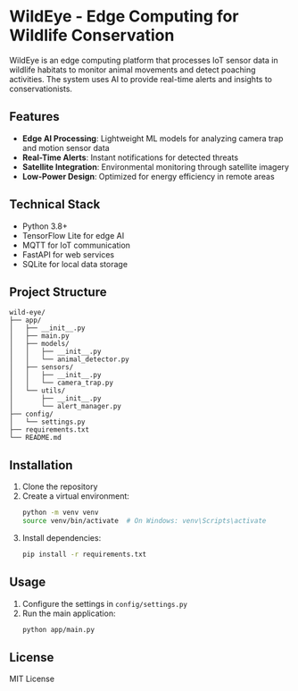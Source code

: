# WildEye - Edge Computing for Wildlife Conservation

WildEye is an edge computing platform that processes IoT sensor data in wildlife habitats to monitor animal movements and detect poaching activities. The system uses AI to provide real-time alerts and insights to conservationists.

## Features

- **Edge AI Processing**: Lightweight ML models for analyzing camera trap and motion sensor data
- **Real-Time Alerts**: Instant notifications for detected threats
- **Satellite Integration**: Environmental monitoring through satellite imagery
- **Low-Power Design**: Optimized for energy efficiency in remote areas

## Technical Stack

- Python 3.8+
- TensorFlow Lite for edge AI
- MQTT for IoT communication
- FastAPI for web services
- SQLite for local data storage

## Project Structure

```
wild-eye/
├── app/
│   ├── __init__.py
│   ├── main.py
│   ├── models/
│   │   ├── __init__.py
│   │   └── animal_detector.py
│   ├── sensors/
│   │   ├── __init__.py
│   │   └── camera_trap.py
│   └── utils/
│       ├── __init__.py
│       └── alert_manager.py
├── config/
│   └── settings.py
├── requirements.txt
└── README.md
```

## Installation

1. Clone the repository
2. Create a virtual environment:
   ```bash
   python -m venv venv
   source venv/bin/activate  # On Windows: venv\Scripts\activate
   ```
3. Install dependencies:
   ```bash
   pip install -r requirements.txt
   ```

## Usage

1. Configure the settings in `config/settings.py`
2. Run the main application:
   ```bash
   python app/main.py
   ```

## License

MIT License 